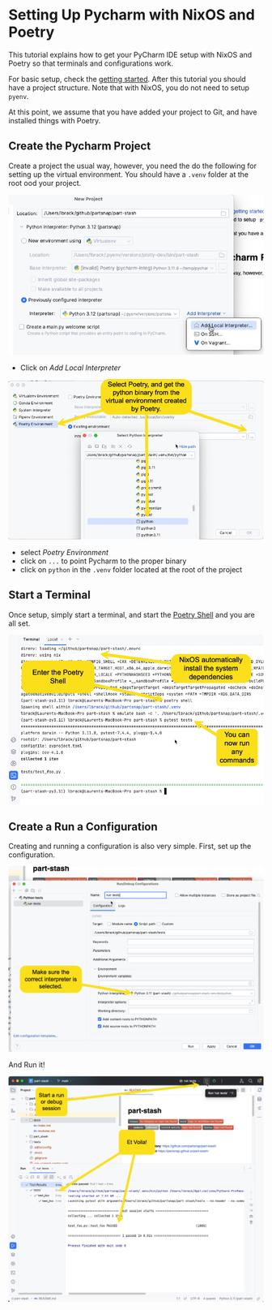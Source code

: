 # Setting Up Pycharm with NixOS and Poetry

This tutorial explains how to get your PyCharm IDE setup with NixOS and Poetry
so that terminals and configurations work.

For basic setup, check the [getting started](./bootstrap.md). After this tutorial
you should have a project structure. Note that with NixOS, you do not need to
setup `pyenv`.

At this point, we assume that you have added your project to Git, and have installed
things with Poetry.

## Create the Pycharm Project

Create a project the usual way, however, you need the do the following for setting up
the virtual environment. You should have a `.venv` folder at the root ood your project.

![](../static/tutorials/pycharm/virtualenv.png)

- Click on _Add Local Interpreter_

![](../static/tutorials/pycharm/python-select.png)

- select _Poetry Environment_
- click on `...` to point Pycharm to the proper binary
- click on `python` in the `.venv` folder located at the root of the project

## Start a Terminal

Once setup, simply start a terminal, and start the [Poetry Shell](https://python-poetry.org/docs/cli#shell)
and you are all set.

![](../static/tutorials/pycharm/terminal.png)

## Create a Run a Configuration

Creating and running a configuration is also very simple. First, set up the
configuration.

![](../static/tutorials/pycharm/configuration-setup.png)

And Run it!

![](../static/tutorials/pycharm/run-config.png)
